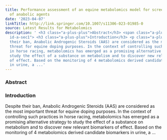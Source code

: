 ```yaml
---
title: Performance assessment of an equine metabolomics model for screening a range
  of anabolic agents
date: '2023-04-07'
linkTitle: http://link.springer.com/10.1007/s11306-023-01985-0
source: Latest Results for Metabolomics
description: ' <h3 class="a-plus-plus">Abstract</h3> <span class="a-plus-plus abstract-section
  id-a-sec1"> <h3 class="a-plus-plus">Introduction</h3> <p class="a-plus-plus">Despite
  their ban, Anabolic Androgenic Steroids (AAS) are considered as the most important
  threat for equine doping purposes. In the context of controlling such practices
  in horse racing, metabolomics has emerged as a promising alternative strategy to
  study the effect of a substance on metabolism and to discover new relevant biomarkers
  of effect. Based on the monitoring of 4 metabolomics derived candidate biomarkers
  in urine, a ...'
---
```

 <h3 class="a-plus-plus">Abstract</h3> <span class="a-plus-plus abstract-section id-a-sec1"> <h3 class="a-plus-plus">Introduction</h3> <p class="a-plus-plus">Despite their ban, Anabolic Androgenic Steroids (AAS) are considered as the most important threat for equine doping purposes. In the context of controlling such practices in horse racing, metabolomics has emerged as a promising alternative strategy to study the effect of a substance on metabolism and to discover new relevant biomarkers of effect. Based on the monitoring of 4 metabolomics derived candidate biomarkers in urine, a ...